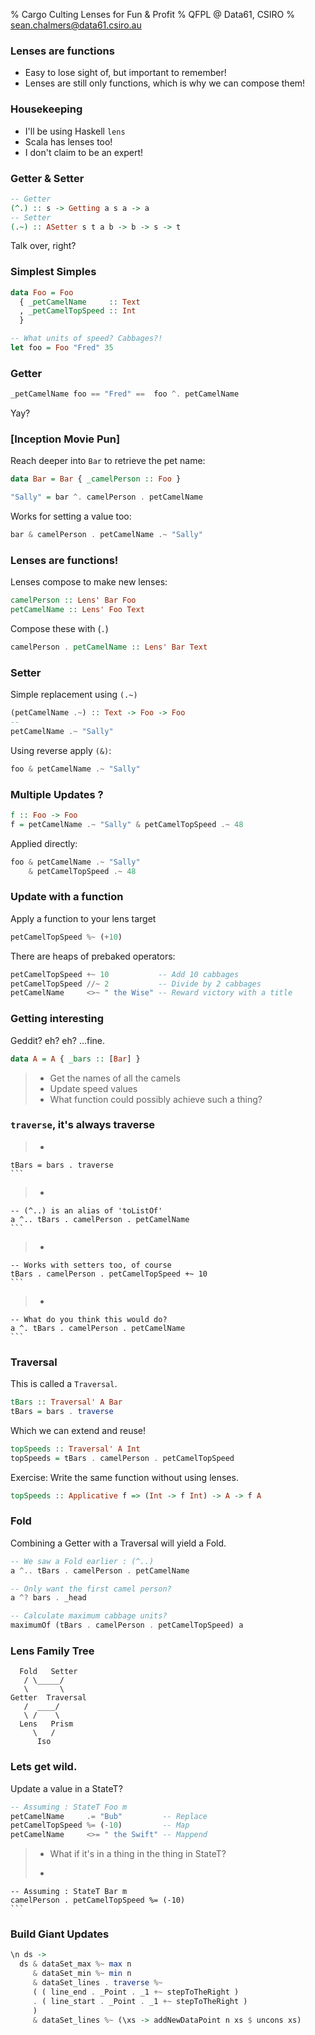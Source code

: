 % Cargo Culting Lenses for Fun & Profit
% QFPL @ Data61, CSIRO
% sean.chalmers@data61.csiro.au

### Lenses are functions

- Easy to lose sight of, but important to remember!
- Lenses are still only functions, which is why we can compose them!

### Housekeeping

- I'll be using Haskell ``lens``
- Scala has lenses too!
- I don't claim to be an expert!

### Getter & Setter

```haskell
-- Getter
(^.) :: s -> Getting a s a -> a
-- Setter
(.~) :: ASetter s t a b -> b -> s -> t
```
Talk over, right?

### Simplest Simples

```haskell
data Foo = Foo 
  { _petCamelName     :: Text
  , _petCamelTopSpeed :: Int 
  }

-- What units of speed? Cabbages?!
let foo = Foo "Fred" 35
```

### Getter
```haskell
_petCamelName foo == "Fred" ==  foo ^. petCamelName
```
Yay?

### [Inception Movie Pun]
Reach deeper into ``Bar`` to retrieve the pet name:
```haskell
data Bar = Bar { _camelPerson :: Foo }

"Sally" = bar ^. camelPerson . petCamelName
```
Works for setting a value too:
```haskell
bar & camelPerson . petCamelName .~ "Sally"
```

### Lenses are functions!
Lenses compose to make new lenses:
```haskell
camelPerson :: Lens' Bar Foo
petCamelName :: Lens' Foo Text
```
Compose these with (``.``)
```haskell
camelPerson . petCamelName :: Lens' Bar Text
```

### Setter
Simple replacement using ``(.~)``
```haskell
(petCamelName .~) :: Text -> Foo -> Foo
--
petCamelName .~ "Sally"
```
Using reverse apply ``(&)``:
```haskell
foo & petCamelName .~ "Sally"
```

### Multiple Updates ?
```haskell
f :: Foo -> Foo
f = petCamelName .~ "Sally" & petCamelTopSpeed .~ 48
```
Applied directly:
```haskell
foo & petCamelName .~ "Sally"
    & petCamelTopSpeed .~ 48
```

### Update with a function
Apply a function to your lens target
```haskell
petCamelTopSpeed %~ (+10)
```
There are heaps of prebaked operators:
```haskell
petCamelTopSpeed +~ 10           -- Add 10 cabbages
petCamelTopSpeed //~ 2           -- Divide by 2 cabbages
petCamelName     <>~ " the Wise" -- Reward victory with a title
```

### Getting interesting
Geddit? eh? eh? ...fine.
```haskell
data A = A { _bars :: [Bar] }
```
> - Get the names of all the camels
> - Update speed values 
> - What function could possibly achieve such a thing?

### ``traverse``, it's always traverse
> - ```haskell
    tBars = bars . traverse
    ```
> - ```haskell
    -- (^..) is an alias of 'toListOf'
    a ^.. tBars . camelPerson . petCamelName
    ```
> - ```haskell
    -- Works with setters too, of course
    tBars . camelPerson . petCamelTopSpeed +~ 10
    ```
> - ```haskell
    -- What do you think this would do?
    a ^. tBars . camelPerson . petCamelName
    ```

### Traversal
This is called a ``Traversal``.
```haskell
tBars :: Traversal' A Bar
tBars = bars . traverse
```
Which we can extend and reuse!
```haskell
topSpeeds :: Traversal' A Int
topSpeeds = tBars . camelPerson . petCamelTopSpeed
```
Exercise: Write the same function without using lenses.
```haskell
topSpeeds :: Applicative f => (Int -> f Int) -> A -> f A
```

### Fold
Combining a Getter with a Traversal will yield a Fold.
```haskell
-- We saw a Fold earlier : (^..)
a ^.. tBars . camelPerson . petCamelName
```
```haskell
-- Only want the first camel person?
a ^? bars . _head
```
```haskell
-- Calculate maximum cabbage units?
maximumOf (tBars . camelPerson . petCamelTopSpeed) a
```

### Lens Family Tree
```
  Fold   Setter
   / \_____/
   \       \
Getter  Traversal
   /  ____/
   \ /    \
  Lens   Prism
     \   /
      Iso
```

### Lets get wild.
Update a value in a StateT?
```haskell
-- Assuming : StateT Foo m 
petCamelName     .= "Bub"         -- Replace
petCamelTopSpeed %= (-10)         -- Map
petCamelName     <>= " the Swift" -- Mappend
```
> - What if it's in a thing in the thing in StateT?
> - ```haskell
    -- Assuming : StateT Bar m
    camelPerson . petCamelTopSpeed %= (-10)
    ```

### Build Giant Updates
```haskell
\n ds -> 
  ds & dataSet_max %~ max n
     & dataSet_min %~ min n
     & dataSet_lines . traverse %~
     ( ( line_end . _Point . _1 +~ stepToTheRight )
     . ( line_start . _Point . _1 +~ stepToTheRight )
     )
     & dataSet_lines %~ (\xs -> addNewDataPoint n xs $ uncons xs)
```
